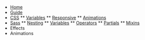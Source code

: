 * [Home](/)
* [Guide](guide.md "What the fuck is going on")
* [CSS](css/main.md)
** [Variables](css/variables.md)
** [Responsive](css/variables.md)
** [Animations](css/variables.md)
* [Sass](sass/main.md)
** [Nesting](sass/nesting.md)
** [Variables](sass/variables.md)
** [Operators](sass/operators.md)
** [Partials](sass/partials.md)
** [Mixins](sass/mixins.md)
* Effects
* Animations